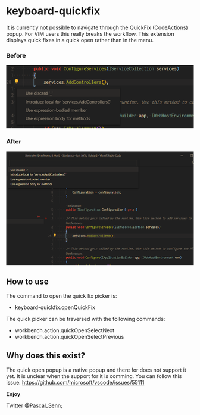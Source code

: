 # keyboard-quickfix

It is currently not possible to navigate through the QuickFix (CodeActions) popup.
For VIM users this really breaks the workflow.
This extension displays quick fixes in a quick open rather than in the menu.

### Before
![Before](/before.png)
### After
![After](/after.png)
## How to use
The command to open the quick fix picker is:

- keyboard-quickfix.openQuickFix

The quick picker can be traversed with the following commands:

- workbench.action.quickOpenSelectNext
- workbench.action.quickOpenSelectPrevious

## Why does this exist?
The quick open popup is a native popup and there for does not support it yet.
It is unclear when the support for it is comming. You can follow this issue:
https://github.com/microsoft/vscode/issues/55111

**Enjoy**

Twitter [@Pascal_Senn](https://twitter.com/Pascal_Senn);